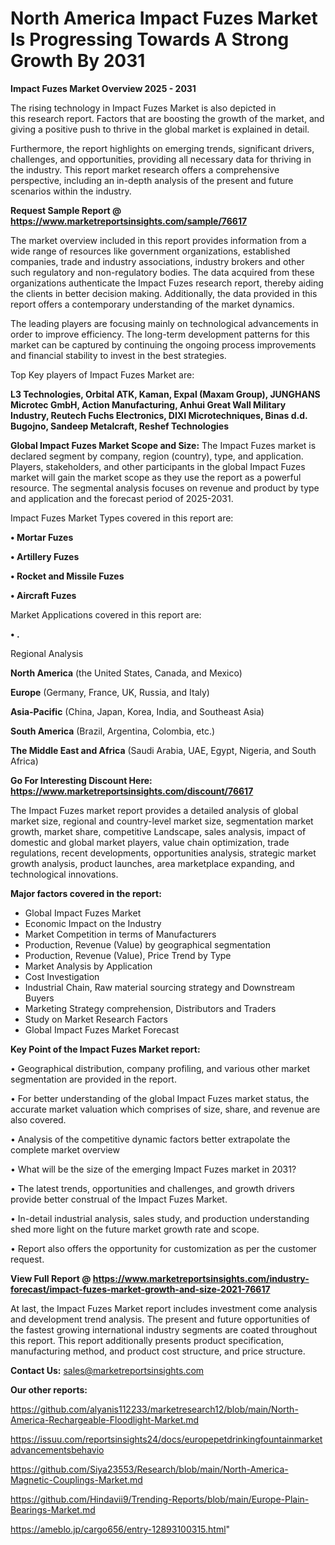 # North America Impact Fuzes Market Is Progressing Towards A Strong Growth By 2031

<Strong> Impact Fuzes Market Overview 2025 - 2031</strong>

The rising technology in Impact Fuzes Market is also depicted in this research report. Factors that are boosting the growth of the market, and giving a positive push to thrive in the global market is explained in detail.

Furthermore, the report highlights on emerging trends, significant drivers, challenges, and opportunities, providing all necessary data for thriving in the industry. This report market research offers a comprehensive perspective, including an in-depth analysis of the present and future scenarios within the industry.

<strong>Request Sample Report @ <a href=https://www.marketreportsinsights.com/sample/76617>https://www.marketreportsinsights.com/sample/76617</a></strong>

The market overview included in this report provides information from a wide range of resources like government organizations, established companies, trade and industry associations, industry brokers and other such regulatory and non-regulatory bodies. The data acquired from these organizations authenticate the Impact Fuzes research report, thereby aiding the clients in better decision making. Additionally, the data provided in this report offers a contemporary understanding of the market dynamics.

The leading players are focusing mainly on technological advancements in order to improve efficiency. The long-term development patterns for this market can be captured by continuing the ongoing process improvements and financial stability to invest in the best strategies.

Top Key players of Impact Fuzes Market are:

<strong>L3 Technologies, Orbital ATK, Kaman, Expal (Maxam Group), JUNGHANS Microtec GmbH, Action Manufacturing, Anhui Great Wall Military Industry, Reutech Fuchs Electronics, DIXI Microtechniques, Binas d.d. Bugojno, Sandeep Metalcraft, Reshef Technologies</strong>

<strong><b>Global Impact Fuzes Market Scope and Size:</b></strong>
The Impact Fuzes market is declared segment by company, region (country), type, and application. Players, stakeholders, and other participants in the global Impact Fuzes market will gain the market scope as they use the report as a powerful resource. The segmental analysis focuses on revenue and product by type and application and the forecast period of 2025-2031.

Impact Fuzes Market Types covered in this report are:

<strong>• Mortar Fuzes

• Artillery Fuzes

• Rocket and Missile Fuzes

• Aircraft Fuzes</strong>

Market Applications covered in this report are:

<strong>• .</strong> 

Regional Analysis

<strong>North America</strong> (the United States, Canada, and Mexico)

<strong>Europe</strong> (Germany, France, UK, Russia, and Italy)

<strong>Asia-Pacific</strong> (China, Japan, Korea, India, and Southeast Asia)

<strong>South America</strong> (Brazil, Argentina, Colombia, etc.)

<strong>The Middle East and Africa</strong> (Saudi Arabia, UAE, Egypt, Nigeria, and South Africa)

<strong>Go For Interesting Discount Here: <a href=https://www.marketreportsinsights.com/discount/76617>https://www.marketreportsinsights.com/discount/76617</a></strong>

The Impact Fuzes market report provides a detailed analysis of global market size, regional and country-level market size, segmentation market growth, market share, competitive Landscape, sales analysis, impact of domestic and global market players, value chain optimization, trade regulations, recent developments, opportunities analysis, strategic market growth analysis, product launches, area marketplace expanding, and technological innovations.

<strong><b>Major factors covered in the report:</b></strong>
<ul>
  <li>Global Impact Fuzes Market </li>
  <li>Economic Impact on the Industry</li>
  <li>Market Competition in terms of Manufacturers</li>
  <li>Production, Revenue (Value) by geographical segmentation</li>
  <li>Production, Revenue (Value), Price Trend by Type</li>
  <li>Market Analysis by Application</li>
  <li>Cost Investigation</li>
  <li>Industrial Chain, Raw material sourcing strategy and Downstream Buyers</li>
  <li>Marketing Strategy comprehension, Distributors and Traders</li>
  <li>Study on Market Research Factors</li>
  <li>Global Impact Fuzes Market Forecast</li>
</ul>

<strong><b>Key Point of the Impact Fuzes Market report:</b></strong>

• Geographical distribution, company profiling, and various other market segmentation are provided in the report.

• For better understanding of the global Impact Fuzes market status, the accurate market valuation which comprises of size, share, and revenue are also covered.

• Analysis of the competitive dynamic factors better extrapolate the complete market overview

• What will be the size of the emerging Impact Fuzes market in 2031?

• The latest trends, opportunities and challenges, and growth drivers provide better construal of the Impact Fuzes Market.

• In-detail industrial analysis, sales study, and production understanding shed more light on the future market growth rate and scope.

• Report also offers the opportunity for customization as per the customer request.

<strong><b>View Full Report @ <a href=https://www.marketreportsinsights.com/industry-forecast/impact-fuzes-market-growth-and-size-2021-76617>https://www.marketreportsinsights.com/industry-forecast/impact-fuzes-market-growth-and-size-2021-76617</a></b></strong>


At last, the Impact Fuzes Market report includes investment come analysis and development trend analysis. The present and future opportunities of the fastest growing international industry segments are coated throughout this report. This report additionally presents product specification, manufacturing method, and product cost structure, and price structure.

<strong>Contact Us:</strong>
sales@marketreportsinsights.com

<strong>Our other reports:</strong>

<a href=https://github.com/alyanis112233/marketresearch12/blob/main/North-America-Rechargeable-Floodlight-Market.md>https://github.com/alyanis112233/marketresearch12/blob/main/North-America-Rechargeable-Floodlight-Market.md</a>

<a href=https://issuu.com/reportsinsights24/docs/europepetdrinkingfountainmarketadvancementsbehavio>https://issuu.com/reportsinsights24/docs/europepetdrinkingfountainmarketadvancementsbehavio</a>

<a href=https://github.com/Siya23553/Research/blob/main/North-America-Magnetic-Couplings-Market.md>https://github.com/Siya23553/Research/blob/main/North-America-Magnetic-Couplings-Market.md</a>

<a href=https://github.com/Hindavii9/Trending-Reports/blob/main/Europe-Plain-Bearings-Market.md>https://github.com/Hindavii9/Trending-Reports/blob/main/Europe-Plain-Bearings-Market.md</a>

<a href=https://ameblo.jp/cargo656/entry-12893100315.html>https://ameblo.jp/cargo656/entry-12893100315.html</a>"
